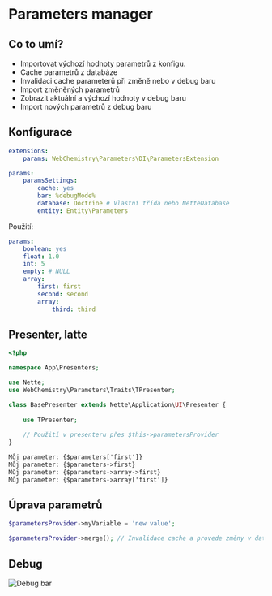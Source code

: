 # Parameters manager

## Co to umí?
- Importovat výchozí hodnoty parametrů z konfigu.
- Cache parametrů z databáze
- Invalidaci cache parameterů při změně nebo v debug baru
- Import změněných parametrů
- Zobrazit aktuální a výchozí hodnoty v debug baru
- Import nových parametrů z debug baru

## Konfigurace

```yaml
extensions:
    params: WebChemistry\Parameters\DI\ParametersExtension

params:
    paramsSettings:
        cache: yes
        bar: %debugMode%
        database: Doctrine # Vlastní třída nebo NetteDatabase
        entity: Entity\Parameters
```

Použití:
```yaml
params:
    boolean: yes
    float: 1.0
    int: 5
    empty: # NULL
    array:
        first: first
        second: second
        array:
            third: third
```

## Presenter, latte

```php
<?php

namespace App\Presenters;

use Nette;
use WebChemistry\Parameters\Traits\TPresenter;

class BasePresenter extends Nette\Application\UI\Presenter {
    
    use TPresenter;
    
    // Použití v presenteru přes $this->parametersProvider
}
```

```html
Můj parameter: {$parameters['first']}
Můj parameter: {$parameters->first}
Můj parameter: {$parameters->array->first}
Můj parameter: {$parameters->array['first']}
```

## Úprava parametrů

```php
$parametersProvider->myVariable = 'new value';

$parametersProvider->merge(); // Invalidace cache a provede změny v databazi
```

## Debug
![Debug bar](https://ctrlv.cz/shots/2016/01/06/5x5z.png "Debug bar")
